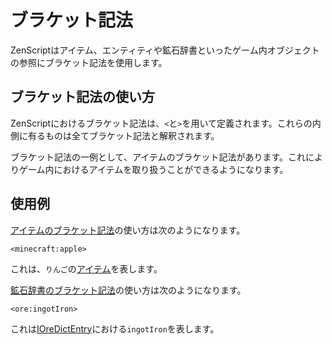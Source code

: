 # ブラケット記法

ZenScriptはアイテム、エンティティや鉱石辞書といったゲーム内オブジェクトの参照にブラケット記法を使用します。

## ブラケット記法の使い方

ZenScriptにおけるブラケット記法は、`<`と`>`を用いて定義されます。これらの内側に有るものは全てブラケット記法と解釈されます。

ブラケット記法の一例として、アイテムのブラケット記法があります。これによりゲーム内におけるアイテムを取り扱うことができるようになります。

## 使用例

[アイテムのブラケット記法](/Vanilla/Brackets/Bracket_Item/)の使い方は次のようになります。

```zenscript
<minecraft:apple>
```

これは、`りんご`の[アイテム](/Vanilla/Items/IItemStack/)を表します。

[鉱石辞書のブラケット記法](/Vanilla/Brackets/Bracket_Ore/)の使い方は次のようになります。

```zenscript
<ore:ingotIron>
```

これは[IOreDictEntry](/Vanilla/OreDict/IOreDictEntry/)における`ingotIron`を表します。